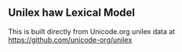 Unilex haw Lexical Model
----------------------

This is built directly from Unicode.org unilex data at
https://github.com/unicode-org/unilex
